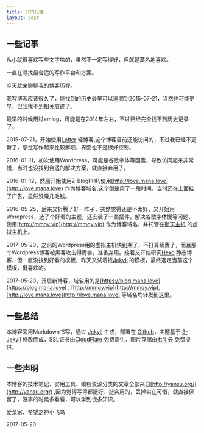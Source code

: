 ```yaml
---
title: 开门见喵
layout: post
---
```


## 一些记事

从小就很喜欢写些文字啥的，虽然不一定写得好，但就是莫名地喜欢。

一直在寻找最合适的写作平台和方案。

今天就来聊聊我的博客历程。

我写博客应该很久了，能找到的历史最早可以追溯到2015-07-21，当然也可能更早，但我找不到相关痕迹了。

最早的时候用过emlog，可能是在2014年左右，不过已经完全找不到历史记录了。

2015-07-21，开始使用[Lofter](http://imana.lofter.com/) 轻博客,这个博客目前还能访问的，不过我已经不更新了，感觉写作起来比较麻烦，界面也不是很好控制。

2016-01-11，初次使用Wordpress，可能是谷歌字体等因素，导致访问起来非常慢，当时也没找到合适的解决方案，就直接弃用了。

2016-01-12，然后开始使用Z-BlogPHP,使用[http://love.mana.love](http://love.mana.love) 作为博客域名,这个倒是用了一段时间，当时还在上面挂了广告，虽然没赚几毛钱。

2016-05-25，后来又折腾了好一阵子，突然觉得还是不太好，又开始用Wordpress，选了个好看的主题，还安装了一些插件，解决谷歌字体慢等问题，使用[http://mmqy.vip](http://mmqy.vip) 作为博客域名，并托管在[衡天主机](http://hengtian.cc/) 的虚拟主机上。

2017-05-20，之前的Wordpress用的虚拟主机快到期了，不打算续费了，而且那个Wordpress博客被黑客攻击得厉害，准备弃用。接着又开始研究[Hexo](https://hexo.io/) 静态博客，但一直没找到好看的模板，昨天又试着找[Jekyll](http://jekyllrb.com/) 的模板，最终选定当前这个模板，挺喜欢的。

2017-05-20，开启新博客，域名用的是[https://blog.mana.love](https://blog.mana.love) , [http://mmqy.vip](http://mmqy.vip), [http://love.mana.love](http://love.mana.love) 等域名均转发到这里。

## 一些总结

本博客采用Markdown书写，通过 [Jekyll](http://jekyllrb.com/) 生成，部署在 [Github](https://pages.github.com)，主题基于 [3-Jekyll](https://github.com/P233/3-Jekyll) 修改而成，SSL证书由[CloudFlare](https://www.cloudflare.com/) 免费提供，图片存储由[七牛云](https://www.qiniu.com/) 免费提供。

## 一些声明

本博客的技术笔记、实用工具、编程资源分类的文章全部来自[http://yansu.org/](http://yansu.org/) ,因为觉得写得都挺好、挺实用的，丢掉实在可惜，就直接保留了，没事的时候多看看，可以学到很多知识。

爱菜家、希望之神小飞鸟

2017-05-20